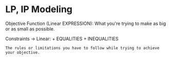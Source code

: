 # LP, IP Modeling  

Objective Function (Linear EXPRESSION): 
    What you're trying to make as big or as small as possible.

Constraints 
    -> Linear: 
        + EQUALITIES 
        + INEQUALITIES

    The rules or limitations you have to follow while trying to achieve your objective.
